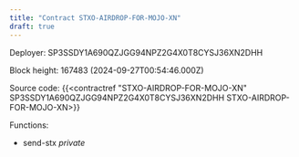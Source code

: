 ```yaml
---
title: "Contract STXO-AIRDROP-FOR-MOJO-XN"
draft: true
---
```

Deployer: SP3SSDY1A690QZJGG94NPZ2G4X0T8CYSJ36XN2DHH


 



Block height: 167483 (2024-09-27T00:54:46.000Z)

Source code: {{<contractref "STXO-AIRDROP-FOR-MOJO-XN" SP3SSDY1A690QZJGG94NPZ2G4X0T8CYSJ36XN2DHH STXO-AIRDROP-FOR-MOJO-XN>}}

Functions:

* send-stx _private_
